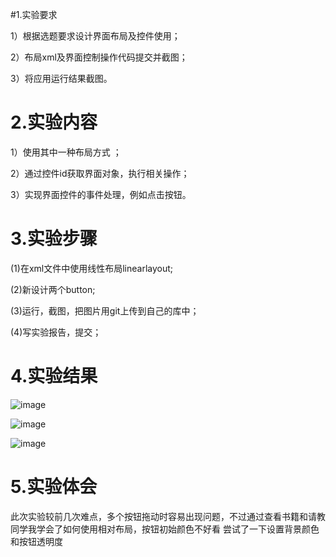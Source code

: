 #1.实验要求  

1）根据选题要求设计界面布局及控件使用；

2）布局xml及界面控制操作代码提交并截图； 

3）将应用运行结果截图。    
# 2.实验内容  

1）使用其中一种布局方式 ；   

2）通过控件id获取界面对象，执行相关操作；  

3）实现界面控件的事件处理，例如点击按钮。  

# 3.实验步骤  

(1)在xml文件中使用线性布局linearlayout;

(2)新设计两个button;

(3)运行，截图，把图片用git上传到自己的库中；

(4)写实验报告，提交；

# 4.实验结果  

![image](https://github.com/PanHaoRui/android-labs-2018/blob/master/Soft1614080902144/APP/4-1.png)

![image](https://github.com/PanHaoRui/android-labs-2018/blob/master/Soft1614080902144/APP/4-2.png)

![image](https://github.com/PanHaoRui/android-labs-2018/tree/master/Soft1614080902144/APP)
# 5.实验体会
此次实验较前几次难点，多个按钮拖动时容易出现问题，不过通过查看书籍和请教同学我学会了如何使用相对布局，按钮初始颜色不好看
尝试了一下设置背景颜色和按钮透明度

